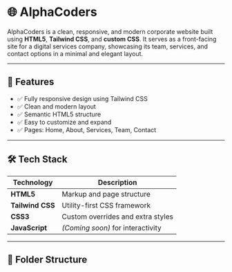 # 🌐 AlphaCoders

AlphaCoders is a clean, responsive, and modern corporate website built using **HTML5**, **Tailwind CSS**, and **custom CSS**. It serves as a front-facing site for a digital services company, showcasing its team, services, and contact options in a minimal and elegant layout.

---

## 🚀 Features

- ✅ Fully responsive design using Tailwind CSS
- ✅ Clean and modern layout
- ✅ Semantic HTML5 structure
- ✅ Easy to customize and expand
- ✅ Pages: Home, About, Services, Team, Contact

---

## 🛠️ Tech Stack

| Technology     | Description                         |
|----------------|-------------------------------------|
| **HTML5**       | Markup and page structure           |
| **Tailwind CSS**| Utility-first CSS framework         |
| **CSS3**        | Custom overrides and extra styles  |
| **JavaScript**  | *(Coming soon)* for interactivity  |

---

## 📁 Folder Structure

